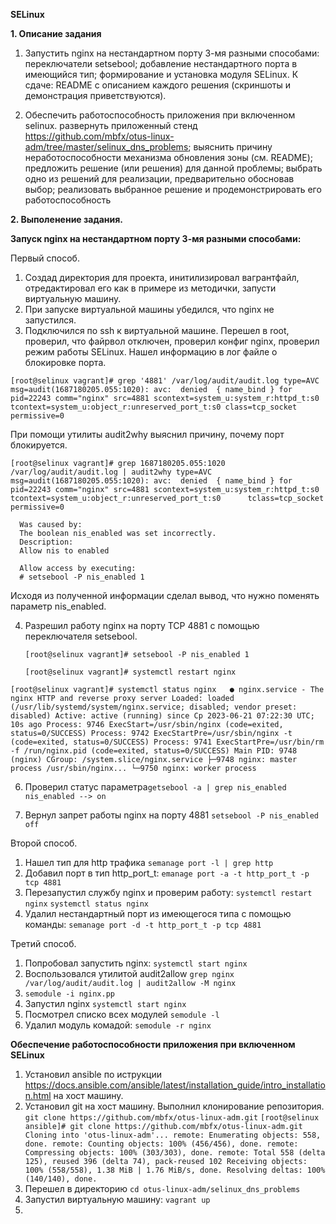 **SELinux**

**1. Описание задания**  

1. Запустить nginx на нестандартном порту 3-мя разными способами:
переключатели setsebool;
добавление нестандартного порта в имеющийся тип;
формирование и установка модуля SELinux.
К сдаче:
README с описанием каждого решения (скриншоты и демонстрация приветствуются). 

2. Обеспечить работоспособность приложения при включенном selinux.
развернуть приложенный стенд https://github.com/mbfx/otus-linux-adm/tree/master/selinux_dns_problems; 
выяснить причину неработоспособности механизма обновления зоны (см. README);
предложить решение (или решения) для данной проблемы;
выбрать одно из решений для реализации, предварительно обосновав выбор;
реализовать выбранное решение и продемонстрировать его работоспособность


 **2. Выполенение задания.**

**Запуск nginx на нестандартном порту 3-мя разными способами:**
 
Первый способ.  

1. Создад директория для проекта, инитилизировал вагрантфайл, отредактировал его как в примере из методички, запусти виртуальную машину.
2. При запуске виртуальной машины убедился, что nginx не запустился.
3. Подключился по ssh к виртуальной машине. Перешел в root, проверил, что файрвол отключен, проверил конфиг nginx, проверил режим работы SELinux.
Нашел информацию в лог файле о блокировке порта.

`[root@selinux vagrant]# grep '4881' /var/log/audit/audit.log
 type=AVC msg=audit(1687180205.055:1020): avc:  denied  { name_bind } for  pid=22243 comm="nginx" src=4881 scontext=system_u:system_r:httpd_t:s0 tcontext=system_u:object_r:unreserved_port_t:s0 class=tcp_socket permissive=0`  

 При помощи утилиты audit2why выяснил причину, почему порт блокируется.  
 
 `[root@selinux vagrant]# grep 1687180205.055:1020 /var/log/audit/audit.log | audit2why
  type=AVC msg=audit(1687180205.055:1020): avc:  denied  { name_bind } for  pid=22243 comm="nginx" src=4881 scontext=system_u:system_r:httpd_t:s0 tcontext=system_u:object_r:unreserved_port_t:s0      tclass=tcp_socket permissive=0`
  
	  Was caused by:
	  The boolean nis_enabled was set incorrectly. 
	  Description:
	  Allow nis to enabled
   
	  Allow access by executing:
	  # setsebool -P nis_enabled 1
   
   Исходя из полученной информации сделал вывод, что нужно поменять параметр nis_enabled.  
  
 4. Разрешил работу nginx на порту TCP 4881 с помощью переключателя setsebool.

    `[root@selinux vagrant]# setsebool -P nis_enabled 1`
    
    `[root@selinux vagrant]# systemctl restart nginx`
    
`[root@selinux vagrant]# systemctl status nginx  
● nginx.service - The nginx HTTP and reverse proxy server
   Loaded: loaded (/usr/lib/systemd/system/nginx.service; disabled; vendor preset: disabled)
   Active: active (running) since Ср 2023-06-21 07:22:30 UTC; 10s ago
  Process: 9746 ExecStart=/usr/sbin/nginx (code=exited, status=0/SUCCESS)
  Process: 9742 ExecStartPre=/usr/sbin/nginx -t (code=exited, status=0/SUCCESS)
  Process: 9741 ExecStartPre=/usr/bin/rm -f /run/nginx.pid (code=exited, status=0/SUCCESS)
 Main PID: 9748 (nginx)
   CGroup: /system.slice/nginx.service
           ├─9748 nginx: master process /usr/sbin/nginx...
           └─9750 nginx: worker process`

6. Проверил статус параметра`getsebool -a | grep nis_enabled`
   `nis_enabled --> on`

7. Вернул запрет работы nginx на порту 4881 `setsebool -P nis_enabled off`

Второй способ.  

1. Нашел тип для http трафика `semanage port -l | grep http`
2. Добавил порт в тип http_port_t: `emanage port -a -t http_port_t -p tcp 4881`
3. Перезапустил службу nginx и проверим работу: `systemctl restart nginx`
`systemctl status nginx`
4. Удалил нестандартный порт из имеющегося типа с помощью команды: `semanage port -d -t http_port_t -p tcp 4881`

Третий способ.

1. Попробовал запустить nginx: `systemctl start nginx`
2. Воспользовался утилитой audit2allow `grep nginx /var/log/audit/audit.log | audit2allow -M nginx`
3. `semodule -i nginx.pp`
4. Запустил nginx `systemctl start nginx`
5. Посмотрел списко всех модулей `semodule -l`
6. Удалил модуль комадой: `semodule -r nginx`

**Обеспечение работоспособности приложения при включенном SELinux**

1. Установил ansible по иструкции https://docs.ansible.com/ansible/latest/installation_guide/intro_installation.html на хост машину.
2. Установил git на хост машину. Выполнил клонирование репозитория. `git clone https://github.com/mbfx/otus-linux-adm.git`
`[root@selinux ansible]# git clone https://github.com/mbfx/otus-linux-adm.git
Cloning into 'otus-linux-adm'...
remote: Enumerating objects: 558, done.
remote: Counting objects: 100% (456/456), done.
remote: Compressing objects: 100% (303/303), done.
remote: Total 558 (delta 125), reused 396 (delta 74), pack-reused 102
Receiving objects: 100% (558/558), 1.38 MiB | 1.76 MiB/s, done.
Resolving deltas: 100% (140/140), done.`
3. Перешел в директорию `cd otus-linux-adm/selinux_dns_problems`
4. Запустил виртуальную машину: `vagrant up`
5. 
